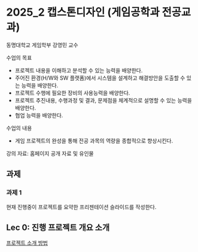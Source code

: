 # 2025_2 캡스톤디자인 (게임공학과 전공교과)

동명대학교 게임학부 강영민 교수

수업의 목표
* 프로젝트 내용을 이해하고 분석할 수 있는 능력을 배양한다.
* 주어진 환경(H/W와 SW 플랫폼)에서 시스템을 설계하고 해결방안을 도출할 수 있는 능력을 배양한다.
* 프로젝트 수행에 필요한 장비의 사용능력을 배양한다.
* 프로젝트 추진내용, 수행과정 및 결과, 문제점을 체계적으로 설명할 수 있는 능력을 배양한다.
* 협업 능력을 배양한다.


수업의 내용
* 게임 프로젝트의 완성을 통해 전공 과목의 역량을 종합적으로 향상시킨다.
  
강의 자료: 홈페이지 공개 자료 및 유인물

## 과제

### 과제 1

현재 진행중이 프로젝트를 요약한 프리젠테이션 슬라이드를 작성한다.

## Lec 0: 진행 프로젝트 개요 소개

[프로젝트 소개 방법]()
